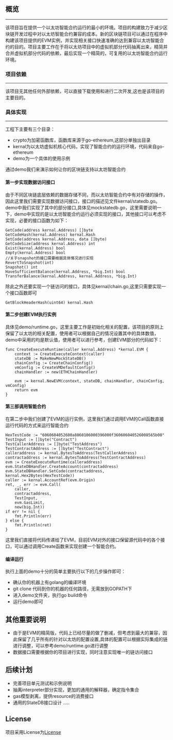 ## 概览
---
该项目旨在提供一个以太坊智能合约运行的最小的环境。项目的构建致力于减少区块链开发过程中对以太坊智能合约兼容的成本。新的区块链项目可以通过在程序中构建该项目提供的EVM实例，并实现相关接口快速准确的达到兼容以太坊智能合约的目的。项目主要工作在于将以太坊项目中的虚拟机部分代码抽离出来，精简并合并虚拟机部分代码的依赖，最后实现一个精简的，可复用的以太坊智能合约运行环境。

### 项目依赖
---
该项目无其他任何外部依赖，可以直接下载使用和进行二次开发,这也是该项目的主要目的。
### 具体实现
---
工程下主要有三个目录：
* crypto为加密函数库，函数库来源于go-ethereum,这部分单独出目录
* kernal为以太坊虚拟机核心代码，实现了智能合约的运行环境，代码来自go-ethereum
* demo为一个具体的使用示例

通过demo我们来演示如何让你的区块链支持以太坊智能合约</br>
#### 第一步实现数据访问接口
由于不同区块链底层依赖的数据存储不同，而以太坊智能合约中有对存储的操作，因此这里我们需要实现数据访问接口，接口的描述见文件kernal/statedb.go。
demo中我们实现了其中的部分接口,具体见mockstatedb.go，这里需要说明一下，demo中实现的是以太坊智能合约运行必须实现的接口，其他接口可以考虑不实现，必要的接口函数为如下：
```
GetCode(address kernal.Address) []byte
GetCodeHash(kernal.Address) kernal.Hash
SetCode(address kernal.Address, data []byte)
GetCodeSize(address kernal.Address) int
Exist(kernal.Address) bool
Empty(kernal.Address) bool
//关于snapshot的接口需要根据具体情况进行实现
RevertToSnapshot(int)                                             
Snapshot() int
HaveSufficientBalance(kernal.Address, *big.Int) bool
TransferBalance(kernal.Address, kernal.Address, *big.Int)
```
除此之外还要实现一个链访问的接口，具体见kernal/chain.go,这里只需要实现一个接口函数即可
```
GetBlockHeaderHash(uint64) kernal.Hash
```
#### 第二步创建EVM执行实例
具体见demo/runtime.go，这里主要工作是初始化相关的配置，该项目的原则上保留了以太坊的相关配置，使用者可以根据自己的情况设置其中的具体数值，demo中采用的均是默认值，使用者可以进行参考，创建EVM部分的代码如下：
```
func CreateExecuteRuntime(caller kernal.Address) *kernal.EVM {
    context := CreateExecuteContext(caller)
    stateDB := MakeNewMockStateDB()
    chainConfig := CreateChainConfig()
    vmConfig := CreateVMDefaultConfig()
    chainHandler := new(ETHChainHandler)

    evm := kernal.NewEVM(context, stateDB, chainHandler, chainConfig, vmConfig)
    return evm
}
```
#### 第三部调用智能合约
在第二步中我们创建了EVM的运行实例，这里我们通过调用EVM的Call函数直接运行代码的方式来运行智能合约
```
HexTestCode := "6060604052600a8060106000396000f360606040526008565b00"
TestInput := []byte("Contract")
TestCallerAddress := []byte("TestAddress")
TestContractAddress := []byte("TestContract")
calleraddress := kernal.BytesToAddress(TestCallerAddress)
contractaddress := kernal.BytesToAddress(TestContractAddress)
evm := CreateExecuteRuntime(calleraddress)
evm.StateDBHandler.CreateAccount(contractaddress)
evm.StateDBHandler.SetCode(contractaddress, kernal.Hex2Bytes(HexTestCode))
caller := kernal.AccountRef(evm.Origin)
ret, _, err := evm.Call(
    caller,
    contractaddress,
    TestInput,
    evm.GasLimit,
    new(big.Int))
if err != nil {
    fmt.Println(err)
} else {
    fmt.Println(ret)
}
```
这里我们直接将代码传递给了EVM，目前EVM对外的接口保留源代码中的各个接口，可以通过调用Create函数来实现创建一个智能合约。
#### 编译运行
执行上面的demo十分的简单主要执行以下的几步操作即可：
* 确认你的机器上有golang的编译环境
* git clone 代码到你的机器的任何路径，无需放到GOPATH下
* 进入demo文件夹，执行go build命令
* 运行demo即可

## 其他重要说明
* 由于是EVM的精简版，代码上已经尽量的做了删减，但考虑到最大的兼容，因此保留了几乎所有的针对以太坊的配置设置,具体的配置可以根据实际集成的链进行调整，可以参考demo/runtime.go进行调整
* 数据接口需要根据你的项目进行实现，同时注意实现唯一的链访问接口

## 后续计划
* 完善项目单元测试和示例说明
* 抽离interpreter部分实现，更加的通用的解释器，确定指令集合
* gas模型剥离，提供resource的消费接口
* 通用的StateDB接口设计
.....

## License
项目采用License为[License](https://www.gnu.org/licenses/lgpl-3.0.en.html)
